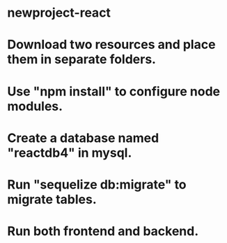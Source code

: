 # newproject-react

# Download two resources and place them in separate folders.
# Use "npm install" to configure node modules.
# Create a database named "reactdb4" in mysql.
# Run "sequelize db:migrate" to migrate tables. 
# Run both frontend and backend. 
